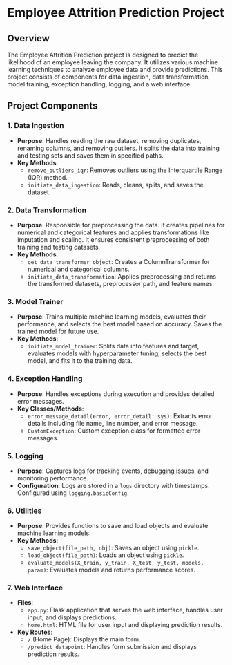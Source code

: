 # Employee Attrition Prediction Project

## Overview
The Employee Attrition Prediction project is designed to predict the likelihood of an employee leaving the company. It utilizes various machine learning techniques to analyze employee data and provide predictions. This project consists of components for data ingestion, data transformation, model training, exception handling, logging, and a web interface.

## Project Components

### 1. Data Ingestion
- **Purpose**: Handles reading the raw dataset, removing duplicates, renaming columns, and removing outliers. It splits the data into training and testing sets and saves them in specified paths.
- **Key Methods**:
  - `remove_outliers_iqr`: Removes outliers using the Interquartile Range (IQR) method.
  - `initiate_data_ingestion`: Reads, cleans, splits, and saves the dataset.

### 2. Data Transformation
- **Purpose**: Responsible for preprocessing the data. It creates pipelines for numerical and categorical features and applies transformations like imputation and scaling. It ensures consistent preprocessing of both training and testing datasets.
- **Key Methods**:
  - `get_data_transformer_object`: Creates a ColumnTransformer for numerical and categorical columns.
  - `initiate_data_transformation`: Applies preprocessing and returns the transformed datasets, preprocessor path, and feature names.

### 3. Model Trainer
- **Purpose**: Trains multiple machine learning models, evaluates their performance, and selects the best model based on accuracy. Saves the trained model for future use.
- **Key Methods**:
  - `initiate_model_trainer`: Splits data into features and target, evaluates models with hyperparameter tuning, selects the best model, and fits it to the training data.

### 4. Exception Handling
- **Purpose**: Handles exceptions during execution and provides detailed error messages.
- **Key Classes/Methods**:
  - `error_message_detail(error, error_detail: sys)`: Extracts error details including file name, line number, and error message.
  - `CustomException`: Custom exception class for formatted error messages.

### 5. Logging
- **Purpose**: Captures logs for tracking events, debugging issues, and monitoring performance.
- **Configuration**: Logs are stored in a `logs` directory with timestamps. Configured using `logging.basicConfig`.

### 6. Utilities
- **Purpose**: Provides functions to save and load objects and evaluate machine learning models.
- **Key Methods**:
  - `save_object(file_path, obj)`: Saves an object using `pickle`.
  - `load_object(file_path)`: Loads an object using `pickle`.
  - `evaluate_models(X_train, y_train, X_test, y_test, models, param)`: Evaluates models and returns performance scores.

### 7. Web Interface
- **Files**:
  - `app.py`: Flask application that serves the web interface, handles user input, and displays predictions.
  - `home.html`: HTML file for user input and displaying prediction results.
- **Key Routes**:
  - `/` (Home Page): Displays the main form.
  - `/predict_datapoint`: Handles form submission and displays prediction results.


